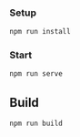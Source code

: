 ### Setup
```bash
npm run install
```

### Start 

```bash
npm run serve
```

## Build
```bash
npm run build
```
